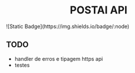 <h1 align="center"> POSTAI API </h1>
![Static Badge](https://img.shields.io/badge/:node)


## TODO
- handler de erros e tipagem https api
- testes




